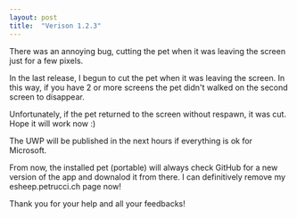 ```yaml
---
layout: post
title:  "Verison 1.2.3"
---
```


There was an annoying bug, cutting the pet when it was leaving the screen just for a few pixels.

In the last release, I begun to cut the pet when it was leaving the screen.
In this way, if you have 2 or more screens the pet didn't walked on the second screen to disappear.

Unfortunately, if the pet returned to the screen without respawn, it was cut.
Hope it will work now :)

The UWP will be published in the next hours if everything is ok for Microsoft.

From now, the installed pet (portable) will always check GitHub for a new version of the app and downalod it from there. 
I can definitively remove my esheep.petrucci.ch page now!

Thank you for your help and all your feedbacks!
